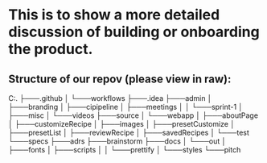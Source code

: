 # This is to show a more detailed discussion of building or onboarding the product.

## Structure of our repov (please view in raw):

C:.
├───.github
│ └───workflows
├───.idea
├───admin
│ ├───branding
│ ├───cipipeline
│ ├───meetings
│ │ └───sprint-1
│ ├───misc
│ └───videos
├───source
│ └───webapp
│ ├───aboutPage
│ ├───customizeRecipe
│ ├───images
│ ├───presetCustomize
│ ├───presetList
│ ├───reviewRecipe
│ ├───savedRecipes
│ └───test
└───specs
├───adrs
├───brainstorm
├───docs
│ └───out
│ ├───fonts
│ ├───scripts
│ │ └───prettify
│ └───styles
└───pitch
